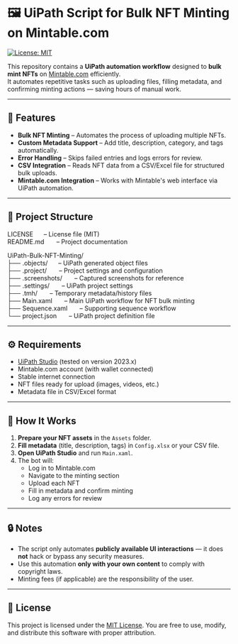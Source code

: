 # 🖼️ UiPath Script for Bulk NFT Minting on Mintable.com
[![License: MIT](https://img.shields.io/badge/License-MIT-yellow.svg)](LICENSE)


This repository contains a **UiPath automation workflow** designed to **bulk mint NFTs** on [Mintable.com](https://mintable.com) efficiently.  
It automates repetitive tasks such as uploading files, filling metadata, and confirming minting actions — saving hours of manual work.

---

## 🚀 Features

- **Bulk NFT Minting** – Automates the process of uploading multiple NFTs.
- **Custom Metadata Support** – Add title, description, category, and tags automatically.
- **Error Handling** – Skips failed entries and logs errors for review.
- **CSV Integration** – Reads NFT data from a CSV/Excel file for structured bulk uploads.
- **Mintable.com Integration** – Works with Mintable's web interface via UiPath automation.

---

## 📂 Project Structure

LICENSE  &nbsp;&nbsp;&nbsp;&nbsp;                    – License file (MIT)  
README.md        &nbsp;&nbsp;    &nbsp;&nbsp;        – Project documentation  

UiPath-Bulk-NFT-Minting/  
├── .objects/         &nbsp;&nbsp;&nbsp;&nbsp;       – UiPath generated object files  
├── .project/         &nbsp;&nbsp;   &nbsp;&nbsp;    – Project settings and configuration  
├── .screenshots/     &nbsp;&nbsp;     &nbsp;&nbsp;  – Captured screenshots for reference  
├── .settings/        &nbsp;&nbsp;   &nbsp;&nbsp;    – UiPath project settings  
├── .tmh/             &nbsp;&nbsp;    &nbsp;&nbsp;   – Temporary metadata/history files  
├── Main.xaml         &nbsp;&nbsp;   &nbsp;&nbsp;    – Main UiPath workflow for NFT bulk minting  
├── Sequence.xaml     &nbsp;&nbsp;  &nbsp;&nbsp;     – Supporting sequence workflow  
└── project.json      &nbsp;&nbsp;   &nbsp;&nbsp;    – UiPath project definition file  

---

## ⚙️ Requirements

- [UiPath Studio](https://www.uipath.com/product/studio) (tested on version 2023.x)
- Mintable.com account (with wallet connected)
- Stable internet connection
- NFT files ready for upload (images, videos, etc.)
- Metadata file in CSV/Excel format

---

## 📌 How It Works

1. **Prepare your NFT assets** in the `Assets` folder.  
2. **Fill metadata** (title, description, tags) in `Config.xlsx` or your CSV file.  
3. **Open UiPath Studio** and run `Main.xaml`.  
4. The bot will:
   - Log in to Mintable.com
   - Navigate to the minting section
   - Upload each NFT
   - Fill in metadata and confirm minting
   - Log any errors for review

---

## 🔒 Notes

- The script only automates **publicly available UI interactions** — it does **not** hack or bypass any security measures.
- Use this automation **only with your own content** to comply with copyright laws.
- Minting fees (if applicable) are the responsibility of the user.

---

## 📄 License

This project is licensed under the [MIT License](LICENSE).
You are free to use, modify, and distribute this software with proper attribution.
